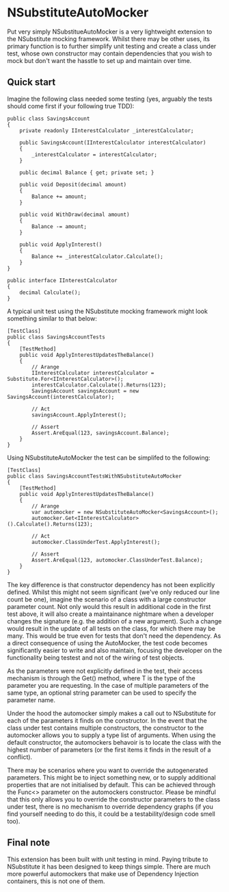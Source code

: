 NSubstituteAutoMocker
=====================

Put very simply NSubstitueAutoMocker is a very lightweight extension to the NSubstitute mocking framework.  Whilst there may be other uses, its primary function is to further simplify unit testing and create a class under test, whose own constructor may contain dependencies that you wish to mock but don't want the hasstle to set up and maintain over time.

Quick start
-----------

Imagine the following class needed some testing (yes, arguably the tests should come first if your following true TDD):


    public class SavingsAccount
    {
        private readonly IInterestCalculator _interestCalculator;

        public SavingsAccount(IInterestCalculator interestCalculator)
        {
            _interestCalculator = interestCalculator;
        }

        public decimal Balance { get; private set; }
        
        public void Deposit(decimal amount)
        {
            Balance += amount;
        }

        public void WithDraw(decimal amount)
        {
            Balance -= amount;
        }

        public void ApplyInterest()
        {
            Balance += _interestCalculator.Calculate();
        }
    }

    public interface IInterestCalculator
    {
        decimal Calculate();
    }


A typical unit test using the NSubstitute mocking framework might look something similar to that below:

    [TestClass]
    public class SavingsAccountTests
    {
        [TestMethod]
        public void ApplyInterestUpdatesTheBalance()
        {
            // Arange
            IInterestCalculator interestCalculator = Substitute.For<IInterestCalculator>();
            interestCalculator.Calculate().Returns(123);
            SavingsAccount savingsAccount = new SavingsAccount(interestCalculator);

            // Act
            savingsAccount.ApplyInterest();

            // Assert
            Assert.AreEqual(123, savingsAccount.Balance);
        }
    }

Using NSubstituteAutoMocker the test can be simplifed to the following:

    [TestClass]
    public class SavingsAccountTestsWithNSubstituteAutoMocker
    {
        [TestMethod]
        public void ApplyInterestUpdatesTheBalance()
        {
            // Arange
            var automocker = new NSubstituteAutoMocker<SavingsAccount>();
            automocker.Get<IInterestCalculator>().Calculate().Returns(123);

            // Act
            automocker.ClassUnderTest.ApplyInterest();

            // Assert
            Assert.AreEqual(123, automocker.ClassUnderTest.Balance);
        }
    }

The key difference is that constructor dependency has not been explicitly defined.  Whilst this might not seem significant (we've only reduced our line count be one), imagine the scenario of a class with a large constructor parameter count.  Not only would this result in additional code in the first test above, it will also create a maintainance nightmare when a developer changes the signature (e.g. the addition of a new argument).  Such a change would result in the update of all tests on the class, for which there may be many.  This would be true even for tests that don't need the dependency.  As a direct consequence of using the AutoMocker, the test code becomes significantly easier to write and also maintain, focusing the developer on the functionality being testest and not of the wiring of test objects.

As the parameters were not explicitly defined in the test, their access mechanism is through the Get<T>() method, where T is the type of the parameter you are requesting.  In the case of multiple parameters of the same type, an optional string parameter can be used to specify the parameter name.

Under the hood the automocker simply makes a call out to NSubstitute for each of the parameters it finds on the constructor.  In the event that the class under test contains multiple constructors, the constructor to the automocker allows you to supply a type list of arguments.  When using the default constructor, the automockers behavoir is to locate the class with the highest number of parameters (or the first items it finds in the result of a conflict).

There may be scenarios where you want to override the autogenerated parameters.  This might be to inject something new, or to supply additional properties that are not initialised by default.  This can be achieved through the Func<> parameter on the automockers constructor.  Please be mindful that this only allows you to override the constructor parameters to the class under test, there is no mechanism to override dependency graphs (if you find yourself needing to do this, it could be a testability/design code smell too).


Final note
----------

This extension has been built with unit testing in mind.  Paying tribute to NSubstitute it has been designed to keep things simple.  There are much more powerful automockers that make use of Dependency Injection containers, this is not one of them.